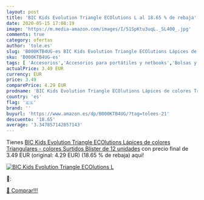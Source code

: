 ```yaml
---
layout: post
title: 'BIC Kids Evolution Triangle ECOlutions L al 18.65 % de rebaja'
date: 2020-05-15 17:08:19
image: 'https://m.media-amazon.com/images/I/51SpKtu3uqL._SL400_.jpg'
comments: true
category: ofertas
author: 'tole.es'
slug: 'B000KTB4UG-es BIC Kids Evolution Triangle ECOlutions Lápices de colores...'
sku: 'B000KTB4UG-es'
tags: [ 'Accesorios','Accesorios para portátiles y netbooks','Bolsas y fundas para portátiles y netbooks','Informática','Mochilas para portátiles y netbooks','lápices', ]
actualPrice: 3.49 EUR
currency: EUR
price: 3.49
comparePrice: 4.29 EUR
prodname: 'BIC Kids Evolution Triangle ECOlutions Lápices de colores Triangulares - colores Surtidos  Blíster de 12 unidades'
country: 'es'
flag: '🇪🇸'
brand: ''
buyurl: 'https://www.amazon.es/dp/B000KTB4UG/?tag=tolees-21'
descuento: '18.65'
average: '3.347857142857143'
---
```


Tienes [BIC Kids Evolution Triangle ECOlutions Lápices de colores Triangulares - colores Surtidos  Blíster de 12 unidades](https://www.amazon.es/dp/B000KTB4UG/?tag=tolees-21) con precio final de  3.49 EUR (original: 4.29 EUR) (18.65 %  de rebaja) aqui!

[![BIC Kids Evolution Triangle ECOlutions L](https://m.media-amazon.com/images/I/51SpKtu3uqL._SL400_.jpg)](https://www.amazon.es/dp/B000KTB4UG/?tag=tolees-21)

🔎:


[🛒 Comprar!!!](https://www.amazon.es/dp/B000KTB4UG/?tag=tolees-21)
